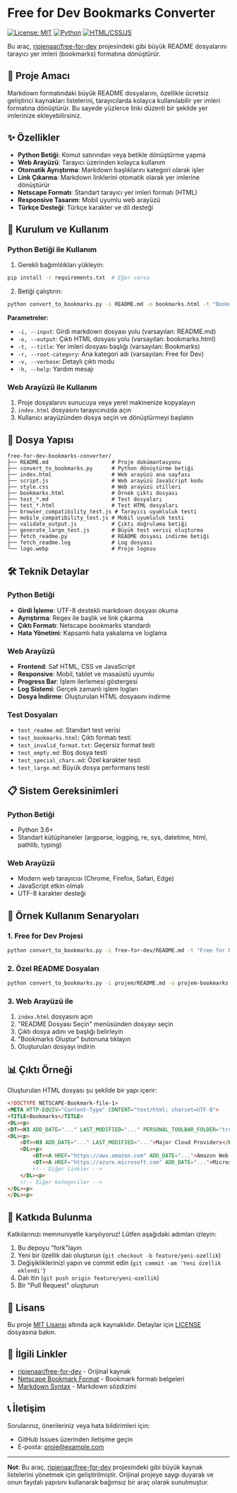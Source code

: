 # Free for Dev Bookmarks Converter

[![License: MIT](https://img.shields.io/badge/License-MIT-yellow.svg)](https://opensource.org/licenses/MIT)
[![Python](https://img.shields.io/badge/Python-3.6+-blue.svg)](https://www.python.org/)
[![HTML/CSS/JS](https://img.shields.io/badge/HTML/CSS/JS-orange.svg)](https://developer.mozilla.org/)

Bu araç, [ripienaar/free-for-dev](https://github.com/ripienaar/free-for-dev) projesindeki gibi büyük README dosyalarını tarayıcı yer imleri (bookmarks) formatına dönüştürür.

## 🎯 Proje Amacı

Markdown formatındaki büyük README dosyalarını, özellikle ücretsiz geliştirici kaynakları listelerini, tarayıcılarda kolayca kullanılabilir yer imleri formatına dönüştürür. Bu sayede yüzlerce linki düzenli bir şekilde yer imlerinize ekleyebilirsiniz.

## ✨ Özellikler

- **Python Betiği**: Komut satırından veya betikle dönüştürme yapma
- **Web Arayüzü**: Tarayıcı üzerinden kolayca kullanım
- **Otomatik Ayrıştırma**: Markdown başlıklarını kategori olarak işler
- **Link Çıkarma**: Markdown linklerini otomatik olarak yer imlerine dönüştürür
- **Netscape Formatı**: Standart tarayıcı yer imleri formatı (HTML)
- **Responsive Tasarım**: Mobil uyumlu web arayüzü
- **Türkçe Desteği**: Türkçe karakter ve dil desteği

## 🚀 Kurulum ve Kullanım

### Python Betiği ile Kullanım

1. Gerekli bağımlılıkları yükleyin:
```bash
pip install -r requirements.txt  # Eğer varsa
```

2. Betiği çalıştırın:
```bash
python convert_to_bookmarks.py -i README.md -o bookmarks.html -t "Bookmarks" -r "Free for Dev"
```

**Parametreler:**
- `-i, --input`: Girdi markdown dosyası yolu (varsayılan: README.md)
- `-o, --output`: Çıktı HTML dosyası yolu (varsayılan: bookmarks.html)
- `-t, --title`: Yer imleri dosyası başlığı (varsayılan: Bookmarks)
- `-r, --root-category`: Ana kategori adı (varsayılan: Free for Dev)
- `-v, --verbose`: Detaylı çıktı modu
- `-h, --help`: Yardım mesajı

### Web Arayüzü ile Kullanım

1. Proje dosyalarını sunucuya veya yerel makinenize kopyalayın
2. `index.html` dosyasını tarayıcınızda açın
3. Kullanıcı arayüzünden dosya seçin ve dönüştürmeyi başlatın

## 📁 Dosya Yapısı

```
free-for-dev-bookmarks-converter/
├── README.md                    # Proje dokümantasyonu
├── convert_to_bookmarks.py      # Python dönüştürme betiği
├── index.html                   # Web arayüzü ana sayfası
├── script.js                    # Web arayüzü JavaScript kodu
├── style.css                    # Web arayüzü stilleri
├── bookmarks.html               # Örnek çıktı dosyası
├── test_*.md                    # Test dosyaları
├── test_*.html                  # Test HTML dosyaları
├── browser_compatibility_test.js # Tarayıcı uyumluluk testi
├── mobile_compatibility_test.js # Mobil uyumluluk testi
├── validate_output.js           # Çıktı doğrulama betiği
├── generate_large_test.js       # Büyük test verisi oluşturma
├── fetch_readme.py              # README dosyası indirme betiği
├── fetch_readme.log             # Log dosyası
└── logo.webp                    # Proje logosu
```

## 🛠️ Teknik Detaylar

### Python Betiği

- **Girdi İşleme**: UTF-8 destekli markdown dosyası okuma
- **Ayrıştırma**: Regex ile başlık ve link çıkarma
- **Çıktı Formatı**: Netscape bookmarks standardı
- **Hata Yönetimi**: Kapsamlı hata yakalama ve loglama

### Web Arayüzü

- **Frontend**: Saf HTML, CSS ve JavaScript
- **Responsive**: Mobil, tablet ve masaüstü uyumlu
- **Progress Bar**: İşlem ilerlemesi göstergesi
- **Log Sistemi**: Gerçek zamanlı işlem logları
- **Dosya İndirme**: Oluşturulan HTML dosyasını indirme

### Test Dosyaları

- `test_readme.md`: Standart test verisi
- `test_bookmarks.html`: Çıktı formatı testi
- `test_invalid_format.txt`: Geçersiz format testi
- `test_empty.md`: Boş dosya testi
- `test_special_chars.md`: Özel karakter testi
- `test_large.md`: Büyük dosya performans testi

## 📋 Sistem Gereksinimleri

### Python Betiği
- Python 3.6+
- Standart kütüphaneler (argparse, logging, re, sys, datetime, html, pathlib, typing)

### Web Arayüzü
- Modern web tarayıcısı (Chrome, Firefox, Safari, Edge)
- JavaScript etkin olmalı
- UTF-8 karakter desteği

## 🔧 Örnek Kullanım Senaryoları

### 1. Free for Dev Projesi
```bash
python convert_to_bookmarks.py -i free-for-dev/README.md -t "Free for Dev Bookmarks"
```

### 2. Özel README Dosyaları
```bash
python convert_to_bookmarks.py -i projem/README.md -o projem-bookmarks.html -r "Projem Linkleri"
```

### 3. Web Arayüzü ile
1. `index.html` dosyasını açın
2. "README Dosyası Seçin" menüsünden dosyayı seçin
3. Çıktı dosya adını ve başlığı belirleyin
4. "Bookmarks Oluştur" butonuna tıklayın
5. Oluşturulan dosyayı indirin

## 📊 Çıktı Örneği

Oluşturulan HTML dosyası şu şekilde bir yapı içerir:

```html
<!DOCTYPE NETSCAPE-Bookmark-file-1>
<META HTTP-EQUIV="Content-Type" CONTENT="text/html; charset=UTF-8">
<TITLE>Bookmarks</TITLE>
<DL><p>
<DT><H3 ADD_DATE="..." LAST_MODIFIED="..." PERSONAL_TOOLBAR_FOLDER="true">Free for Dev</H3>
<DL><p>
    <DT><H3 ADD_DATE="..." LAST_MODIFIED="...">Major Cloud Providers</H3>
    <DL><p>
        <DT><A HREF="https://aws.amazon.com" ADD_DATE="...">Amazon Web Services</A>
        <DT><A HREF="https://azure.microsoft.com" ADD_DATE="...">Microsoft Azure</A>
        <!-- Diğer linkler -->
    </DL><p>
    <!-- Diğer kategoriler -->
</DL><p>
</DL><p>
```

## 🤝 Katkıda Bulunma

Katkılarınızı memnuniyetle karşılıyoruz! Lütfen aşağıdaki adımları izleyin:

1. Bu depoyu "fork"layın
2. Yeni bir özellik dalı oluşturun (`git checkout -b feature/yeni-ozellik`)
3. Değişikliklerinizi yapın ve commit edin (`git commit -am 'Yeni özellik eklendi'`)
4. Dalı itin (`git push origin feature/yeni-ozellik`)
5. Bir "Pull Request" oluşturun

## 📝 Lisans

Bu proje [MIT Lisansı](LICENSE) altında açık kaynaklıdır. Detaylar için [LICENSE](LICENSE) dosyasına bakın.

## 🔗 İlgili Linkler

- [ripienaar/free-for-dev](https://github.com/ripienaar/free-for-dev) - Orijinal kaynak
- [Netscape Bookmark Format](https://msdn.microsoft.com/en-us/library/ms775124(v=vs.85).aspx) - Bookmark formatı belgeleri
- [Markdown Syntax](https://www.markdownguide.org/basic-syntax/) - Markdown sözdizimi

## 📞 İletişim

Sorularınız, önerileriniz veya hata bildirimleri için:
- GitHub Issues üzerinden iletişime geçin
- E-posta: [proje@example.com](mailto:proje@example.com)

---

**Not**: Bu araç, [ripienaar/free-for-dev](https://github.com/ripienaar/free-for-dev) projesindeki gibi büyük kaynak listelerini yönetmek için geliştirilmiştir. Orijinal projeye saygı duyarak ve onun faydalı yapısını kullanarak bağımsız bir araç olarak sunulmuştur.